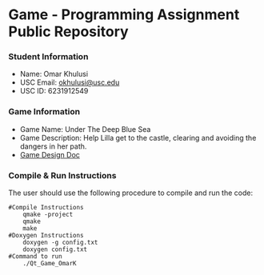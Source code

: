 # Game - Programming Assignment Public Repository
### Student Information
  + Name: Omar Khulusi
  + USC Email: okhulusi@usc.edu
  + USC ID: 6231912549

### Game Information
  + Game Name: Under The Deep Blue Sea
  + Game Description: Help Lilla get to the castle, clearing and avoiding the dangers in her path.
  + [Game Design Doc](GameDesignDoc.md)


### Compile & Run Instructions
The user should use the following procedure to compile and run the code:
```shell
#Compile Instructions
	qmake -project
	qmake
	make
#Doxygen Instructions
	doxygen -g config.txt
	doxygen config.txt
#Command to run
	./Qt_Game_OmarK
```
